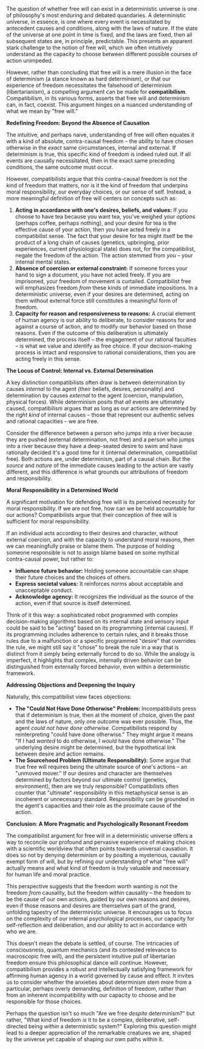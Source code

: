 The question of whether free will can exist in a deterministic universe is one of philosophy's most enduring and debated quandaries. A deterministic universe, in essence, is one where every event is necessitated by antecedent causes and conditions, along with the laws of nature. If the state of the universe at one point in time is fixed, and the laws are fixed, then all subsequent states are, in principle, predictable. This presents an apparent stark challenge to the notion of free will, which we often intuitively understand as the capacity to choose between different possible courses of action unimpeded.

However, rather than concluding that free will is a mere illusion in the face of determinism (a stance known as hard determinism), or that our experience of freedom necessitates the falsehood of determinism (libertarianism), a compelling argument can be made for **compatibilism**. Compatibilism, in its various forms, asserts that free will and determinism can, in fact, coexist. This argument hinges on a nuanced understanding of what we mean by "free will."

**Redefining Freedom: Beyond the Absence of Causation**

The intuitive, and perhaps naive, understanding of free will often equates it with a kind of absolute, contra-causal freedom – the ability to have chosen otherwise in the _exact_ same circumstances, internal and external. If determinism is true, this specific kind of freedom is indeed ruled out. If all events are causally necessitated, then in the exact same preceding conditions, the same outcome must occur.

However, compatibilists argue that this contra-causal freedom is not the kind of freedom that matters, nor is it the kind of freedom that underpins moral responsibility, our everyday choices, or our sense of self. Instead, a more meaningful definition of free will centers on concepts such as:

1. **Acting in accordance with one's desires, beliefs, and values:** If you choose to have tea because you want tea, you've weighed your options (perhaps coffee, perhaps nothing), and your desire for tea is the effective cause of your action, then you have acted freely in a compatibilist sense. The fact that your desire for tea might itself be the product of a long chain of causes (genetics, upbringing, prior experiences, current physiological state) does not, for the compatibilist, negate the freedom of the action. The action stemmed from _you_ – your internal mental states.
2. **Absence of coercion or external constraint:** If someone forces your hand to sign a document, you have not acted freely. If you are imprisoned, your freedom of movement is curtailed. Compatibilist free will emphasizes freedom _from_ these kinds of immediate impositions. In a deterministic universe, even if your desires are determined, acting on them without external force still constitutes a meaningful form of freedom.
3. **Capacity for reason and responsiveness to reasons:** A crucial element of human agency is our ability to deliberate, to consider reasons for and against a course of action, and to modify our behavior based on those reasons. Even if the outcome of this deliberation is ultimately determined, the process itself – the engagement of our rational faculties – is what we value and identify as free choice. If your decision-making process is intact and responsive to rational considerations, then you are acting freely in this sense.

**The Locus of Control: Internal vs. External Determination**

A key distinction compatibilists often draw is between determination by causes _internal_ to the agent (their beliefs, desires, personality) and determination by causes _external_ to the agent (coercion, manipulation, physical forces). While determinism posits that _all_ events are ultimately caused, compatibilism argues that as long as our actions are determined by the _right kind_ of internal causes – those that represent our authentic selves and rational capacities – we are free.

Consider the difference between a person who jumps into a river because they are pushed (external determination, not free) and a person who jumps into a river because they have a deep-seated desire to swim and have rationally decided it's a good time for it (internal determination, compatibilist free). Both actions are, under determinism, part of a causal chain. But the _source_ and _nature_ of the immediate causes leading to the action are vastly different, and this difference is what grounds our attributions of freedom and responsibility.

**Moral Responsibility in a Determined World**

A significant motivation for defending free will is its perceived necessity for moral responsibility. If we are not free, how can we be held accountable for our actions? Compatibilists argue that their conception of free will is sufficient for moral responsibility.

If an individual acts according to their desires and character, without external coercion, and with the capacity to understand moral reasons, then we can meaningfully praise or blame them. The purpose of holding someone responsible is not to assign blame based on some mythical contra-causal power, but rather to:

- **Influence future behavior:** Holding someone accountable can shape their future choices and the choices of others.
- **Express societal values:** It reinforces norms about acceptable and unacceptable conduct.
- **Acknowledge agency:** It recognizes the individual as the source of the action, even if that source is itself determined.

Think of it this way: a sophisticated robot programmed with complex decision-making algorithms based on its internal state and sensory input could be said to be "acting" based on its programming (internal causes). If its programming includes adherence to certain rules, and it breaks those rules due to a malfunction or a specific programmed "desire" that overrides the rule, we might still say it "chose" to break the rule in a way that is distinct from it simply being externally forced to do so. While the analogy is imperfect, it highlights that complex, internally driven behavior can be distinguished from externally forced behavior, even within a deterministic framework.

**Addressing Objections and Deepening the Inquiry**

Naturally, this compatibilist view faces objections:

- **The "Could Not Have Done Otherwise" Problem:** Incompatibilists press that if determinism is true, then at the moment of choice, given the past and the laws of nature, only one outcome was ever possible. Thus, the agent _could not have done otherwise_. Compatibilists respond by reinterpreting "could have done otherwise." They might argue it means "If I had _wanted_ to do otherwise, I _would_ have done otherwise." The underlying desire might be determined, but the hypothetical link between desire and action remains.
- **The Sourcehood Problem (Ultimate Responsibility):** Some argue that true free will requires being the ultimate source of one's actions – an "unmoved mover." If our desires and character are themselves determined by factors beyond our ultimate control (genetics, environment), then are we truly responsible? Compatibilists often counter that "ultimate" responsibility in this metaphysical sense is an incoherent or unnecessary standard. Responsibility can be grounded in the agent's capacities and their role as the proximate cause of the action.

**Conclusion: A More Pragmatic and Psychologically Resonant Freedom**

The compatibilist argument for free will in a deterministic universe offers a way to reconcile our profound and pervasive experience of making choices with a scientific worldview that often points towards universal causation. It does so not by denying determinism or by positing a mysterious, causally exempt form of will, but by refining our understanding of what "free will" actually means and what kind of freedom is truly valuable and necessary for human life and moral practice.

This perspective suggests that the freedom worth wanting is not the freedom _from_ causality, but the freedom _within_ causality – the freedom to be the cause of our own actions, guided by our own reasons and desires, even if those reasons and desires are themselves part of the grand, unfolding tapestry of the deterministic universe. It encourages us to focus on the complexity of our internal psychological processes, our capacity for self-reflection and deliberation, and our ability to act in accordance with who we are.

This doesn't mean the debate is settled, of course. The intricacies of consciousness, quantum mechanics (and its contested relevance to macroscopic free will), and the persistent intuitive pull of libertarian freedom ensure this philosophical dance will continue. However, compatibilism provides a robust and intellectually satisfying framework for affirming human agency in a world governed by cause and effect. It invites us to consider whether the anxieties about determinism stem more from a particular, perhaps overly demanding, definition of freedom, rather than from an inherent incompatibility with our capacity to choose and be responsible for those choices.

Perhaps the question isn't so much "Are we free _despite_ determinism?" but rather, "What kind of freedom _is_ it to be a complex, deliberative, self-directed being _within_ a deterministic system?" Exploring this question might lead to a deeper appreciation of the remarkable creatures we are, shaped by the universe yet capable of shaping our own paths within it.